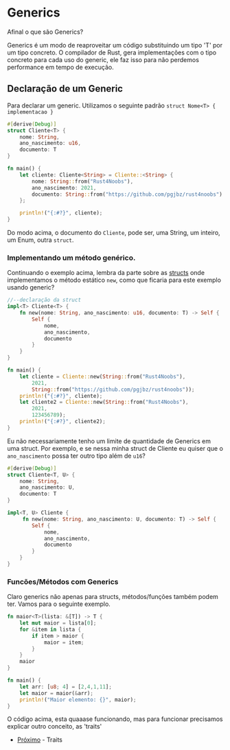 # Generics

Afinal o que são Generics?

Generics é um modo de reaproveitar um código substituindo um tipo 'T' por um tipo concreto. O compilador de Rust, gera implementações com o tipo concreto para cada uso do generic, ele faz isso para não perdemos performance em tempo de execução.

## Declaração de um Generic

Para declarar um generic. Utilizamos o seguinte padrão `struct Nome<T> { implementacao }`

```rust
#[derive(Debug)]
struct Cliente<T> {
    nome: String,
    ano_nascimento: u16,
    documento: T
}

fn main() {
    let cliente: Cliente<String> = Cliente::<String> { 
        nome: String::from("Rust4Noobs"), 
        ano_nascimento: 2021,
        documento: String::from("https://github.com/pgjbz/rust4noobs") 
    }; 

    println!("{:#?}", cliente);
}
```

Do modo acima, o documento do `Cliente`, pode ser, uma String, um inteiro, um Enum, outra `struct`.

### Implementando um método genérico.

Continuando o exemplo acima, lembra da parte sobre as [structs](./01-structs.md) onde implementamos o método estático `new`, como que ficaria para este exemplo usando generic?

```rust
//--declaração da struct
impl<T> Cliente<T> {
    fn new(nome: String, ano_nascimento: u16, documento: T) -> Self {
        Self {
            nome,
            ano_nascimento,
            documento
        }
    }
}

fn main() {
    let cliente = Cliente::new(String::from("Rust4Noobs"), 
        2021, 
        String::from("https://github.com/pgjbz/rust4noobs"));
    println!("{:#?}", cliente);
    let cliente2 = Cliente::new(String::from("Rust4Noobs"), 
        2021, 
        123456789);
    println!("{:#?}", cliente2);
}
```

Eu não necessariamente tenho um limite de quantidade de Generics em uma struct. Por exemplo, e se nessa minha struct de Cliente eu quiser que o `ano_nascimento` possa ter outro tipo além de `u16`?

```rust
#[derive(Debug)]
struct Cliente<T, U> {
    nome: String,
    ano_nascimento: U,
    documento: T
}

impl<T, U> Cliente {
     fn new(nome: String, ano_nascimento: U, documento: T) -> Self {
        Self {
            nome,
            ano_nascimento,
            documento
        }
    }
}
```

### Funcões/Métodos com Generics

Claro generics não apenas para structs, métodos/funções também podem ter. Vamos para o seguinte exemplo.

```rust
fn maior<T>(lista: &[T]) -> T {
    let mut maior = lista[0];
    for &item in lista {
        if item > maior {
            maior = item;
        }
    } 
    maior
}

fn main() {
    let arr: [u8; 4] = [2,4,1,11];
    let maior = maior(&arr);
    println!("Maior elemento: {}", maior);
}
```

O código acima, esta quaaase funcionando, mas para funcionar precisamos explicar outro conceito, as 'traits'

- [Próximo](./06-traits.md) - Traits